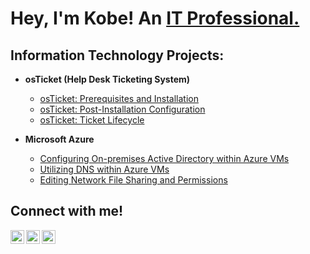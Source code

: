 <h1>Hey, I'm Kobe! An <a href="https://www.linkedin.com/in/kobes/">IT Professional.</a></h1>

<h2>Information Technology Projects:</h2>

- <b>osTicket (Help Desk Ticketing System)</b>
  - [osTicket: Prerequisites and Installation](https://github.com/thekobewan/osticket-prereqs)
  - [osTicket: Post-Installation Configuration](https://github.com/thekobewan/post-install-config)
  - [osTicket: Ticket Lifecycle](https://github.com/thekobewan/ticket-lifecycle/tree/main)

- <b>Microsoft Azure</b>
  - [Configuring On-premises Active Directory within Azure VMs](https://github.com/thekobewan/configure-ad)
  - [Utilizing DNS within Azure VMs](https://github.com/thekobewan/configure-ad)
  - [Editing Network File Sharing and Permissions](https://github.com/thekobewan/azure-network-protocols)

<h2>Connect with me!</h2>

[<img align="left" alt="Josh | Youtube" width="22px" src="https://cdn.jsdelivr.net/npm/simple-icons@v3/icons/youtube.svg" />][youtube]
[<img align="left" alt="Josh | LinkedIn" width="22px" src="https://cdn.jsdelivr.net/npm/simple-icons@v3/icons/linkedin.svg" />][linkedin]
[<img align="left" alt="Josh | Instagram" width="22px" src="https://cdn.jsdelivr.net/npm/simple-icons@v3/icons/instagram.svg" />][instagram]

[youtube]: https://www.youtube.com/@thekobewan
[instagram]: https://www.instagram.com/thekobewan_/?hl=en
[linkedin]: https://www.linkedin.com/in/kobes/
